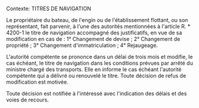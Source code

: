 Contexte: TITRES DE NAVIGATION

Le propriétaire du bateau, de l'engin ou de l'établissement flottant, ou son représentant, fait parvenir, à l'une des autorités mentionnées à l'article R. * 4200-1 le titre de navigation accompagné des justificatifs, en vue de sa modification en cas de : 1° Changement de devise ; 2° Changement de propriété ; 3° Changement d'immatriculation ; 4° Rejaugeage.

L'autorité compétente se prononce dans un délai de trois mois et modifie, le cas échéant, le titre de navigation dans les conditions prévues par arrêté du ministre chargé des transports. Elle en informe le cas échéant l'autorité compétente qui a délivré ou renouvelé le titre. Toute décision de refus de modification est motivée.

Toute décision est notifiée à l'intéressé avec l'indication des délais et des voies de recours.